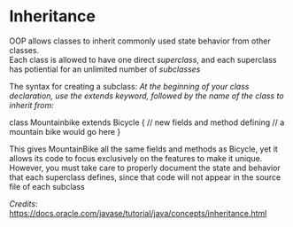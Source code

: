 # Inheritance
OOP allows classes to inherit commonly used state behavior from other classes.<br>
Each class is allowed to have one direct _superclass_, and each superclass has potiential for an unlimited number of _subclasses_<br>

The syntax for creating a subclass: _At the beginning of your class declaration, use the extends keyword, followed by the name of the class to inherit from:_

class Mountainbike extends Bicycle {
        // new fields and method defining
        // a mountain bike would go here
}

This gives MountainBike all the same fields and methods as Bicycle, yet it allows its code to focus exclusively on the features to make it unique.<br>
However, you must take care to properly document the state and behavior that each superclass defines, since that code will not appear in the source file of each subclass<br>

_Credits_: https://docs.oracle.com/javase/tutorial/java/concepts/inheritance.html
